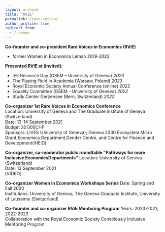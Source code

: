 ```yaml
---
layout: archive
title: "RViE"
permalink: /rare-voices/
author_profile: true
redirect_from:
  - /resume
---
```


**Co-founder and co-president Rare Voices in Economics (RViE)** <br />
- former Women in Economics Léman *2019-2022* <br />

**Presented RViE at (invited):** <br />
- IEE Research Day (GSEM – University of Geneva) *2023* <br />
- The Playing Field in Academia (Warsaw, Poland) *2023* <br />
- Royal Economic Society Annual Conference (online) *2022* <br />
- Equality Committee (GSEM – University of Geneva) *2022* <br />
- Study Center Gerzensee (Bern, Switzerland) *2022* <br />

**Co-organizer 1st Rare Voices in Economics Conference** <br />
Location: University of Geneva and The Graduate Institute of Geneva (Switzerland) <br />
Date: 13-14 September 2021 <br />
Budget 20’000CHF <br />
Sponsors: LIVES (University of Geneva); Geneva 2030 Ecosystem Micro Grant,Economics Department,Gender Centre, and
Centre for Finance and Development(IHEID) <br />

**Co-organizer, co-moderator public roundtable "Pathways for more Inclusive EconomicsDepartments"**
Location: University of Geneva (Switzerland) <br />
Date: 13 September 2021 <br />
[VIDEO]

**Co-organizer Women in Economics Workshops Series**
Date: Spring and Fall 2020 <br />
Institutions: University of Geneva, The Geneva Graduate Institute, University of Lausanne (Switzerland)

**Co-founder and co-organizer RViE Mentoring Program**
Years: 2020-2021; 2022-2023 <br />
Collaboration with the Royal Economic Society Consciously Inclusive Mentoring Program <br />
